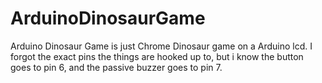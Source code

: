 # ArduinoDinosaurGame
Arduino Dinosaur Game is just Chrome Dinosaur game on a Arduino lcd.
I forgot the exact pins the things are hooked up to, but i know the button goes to pin 6, and the passive buzzer goes to pin 7.
